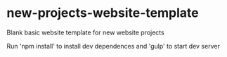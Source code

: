 # new-projects-website-template
Blank basic website template for new website projects

Run 'npm install' to install dev dependences
and
'gulp' to start dev server
